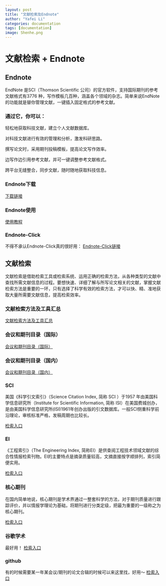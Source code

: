 ```yaml
---
layout: post
title: "文献检索及Endnote"
author: "Yafei Li"
categories: documentation
tags: [documentation]
image: Shenhe.png
---
```





# 文献检索 + Endnote

## Endnote
EndNote 是SCI（Thomson Scientific 公司）的官方软件，支持国际期刊的参考文献格式有3776 种，写作模板几百种，涵盖各个领域的杂志。简单来说EndNote的功能就是替你管理文献，一键插入固定格式的参考文献。

### 通过它，你可以：
轻松地获取科技文献，建立个人文献数据库。

对科技文献进行有效的管理和分析，激发科研思路。

撰写论文时，采用期刊投稿模板，提高论文写作效率。

边写作边引用参考文献，并可一键调整参考文献格式。

跨平台无缝整合，同步文献，随时随地获取科技信息。
### Endnote下载
[下载链接](https://www.nais.net.cn/publish/default/fwgg/content/2020110217273217370.html)
### Endnote使用
[使用教程](https://zhuanlan.zhihu.com/p/87749797)
### Endnote-Click
不得不承认Endnote-Click真的很好用：
[Endnote-Click链接](https://click.endnote.com/invite/0e3579428)

## 文献检索
文献检索是借助检索工具或检索系统、运用正确的检索方法，从各种类型的文献中查找所需文献信息的过程。要想快速、详细了解与所写论文相关的文献，掌握文献检索方法是重要的一环，只有选择了科学有效的检索方法，才可以快、精、准地获取大量所需要文献信息，提高检索效率。
### 文献检索方法及工具汇总
[文献检索方法及工具汇总](https://gd.dlufl.edu.cn/info/1019/2386.htm)
### 会议和期刊目录（国际）
[会议和期刊目录（国际）](https://ccf.atom.im/)
### 会议和期刊目录（国内）
[会议和期刊目录（国内）](https://www.ccf.org.cn/ccftjgjxskwml/)


### SCI
美国《科学引文索引》（Science Citation Index, 简称 SCI ）于1957 年由美国科学信息研究所（Institute for Scientific Information, 简称 ISI）在美国费城创办，是由美国科学信息研究所(ISI)1961年创办出版的引文数据库。一般SCI侧重科学前沿理论，审核标准严格，发稿周期也比较长。

[检索入口](https://www.webofscience.com/wos/alldb/basic-search)
### EI
《工程索引》（The Engineering Index, 简称EI）是供查阅工程技术领域文献的综合性情报检索刊物。EI的主要特点是摘录质量较高，文摘直接按字顺排列，索引简便实用。

[检索入口](https://www.engineeringvillage.com/search/quick.url?usageZone=evlogo&usageOrigin=header)
### 核心期刊
在国内简单地说，核心期刊是学术界通过一整套科学的方法，对于期刊质量进行跟踪评价，并以情报学理论为基础，将期刊进行分类定级，把最为重要的一级称之为核心期刊。

[检索入口](https://www.cnki.net/)

### 谷歌学术
最好用！
[检索入口](https://scholar.google.com/)

### github
有的时候需要某一年某会议/期刊的论文合辑的时候可以来这里找，好用～
[检索入口](https://www.github.com/)


